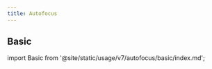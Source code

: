 ```yaml
---
title: Autofocus
---
```


<head>
  <title>Autofocus</title>
  <meta name="description" content="TODO: description" />
</head>

## Basic

import Basic from '@site/static/usage/v7/autofocus/basic/index.md';

<Basic />
